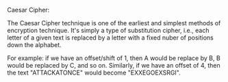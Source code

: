 Caesar Cipher:

The Caesar Cipher technique is one of the earliest and simplest methods of encryption technique. It's simply a type of substitution cipher, i.e., each letter of a given text is replaced by a letter with a fixed nuber of positions down the alphabet.

For example: if we have an offset/shift of 1, then A would be replace by B, B would be replaced by C, and so on. Similarly, if we have an offset of 4, then the text "ATTACKATONCE" would become "EXXEGOEXSRGI".


